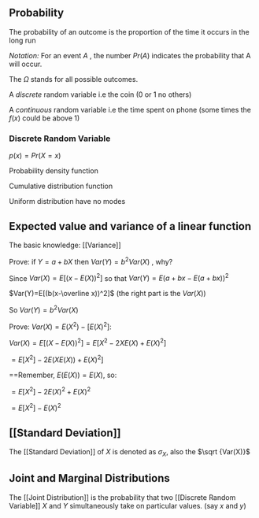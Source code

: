 ## Probability

The probability of an outcome is the proportion of the time it occurs in the long run

*Notation:* For an event $A$ , the number $Pr(A)$ indicates the probability that A will occur.

The $\Omega$ stands for all possible outcomes.


A *discrete* random variable i.e the coin (0 or 1 no others)

A *continuous* random variable i.e the time spent on phone (some times the $f(x)$ could be above 1)



### Discrete Random Variable

$p(x)=Pr(X=x)$

Probability density function

Cumulative distribution function

Uniform distribution have no modes

##   Expected value and variance of a linear function

The basic knowledge: [[Variance]]

Prove: if $Y=a+bX$ then $Var(Y)=b^2Var(X)$ , why?

Since $Var(X)= E[(x-E(X))^2]$  so that $Var(Y)=E(a+bx-E(a+bx))^2$

$Var(Y)=E[(b(x-\overline x))^2]$ (the right part is the $Var(X)$)

So $Var(Y)=b^2Var(X)$


Prove: $Var(X)=E(X^2)-[E(X)^2]$:

$Var(X)=E[(X-E(X))^2]=E[X^2-2XE(X)+E(X)^2]$

$=E[X^2]-2E(XE(X))+E(X)^2]$

==Remember, $E(E(X))=E(X)$, so:

$=E[X^2]-2E(X)^2+E(X)^2$

$=E[X^2]-E(X)^2$







## [[Standard Deviation]]

The [[Standard Deviation]] of $X$ is denoted as $\sigma _X$, also the $\sqrt {Var(X)}$ 

## Joint and Marginal Distributions

The [[Joint Distribution]] is the probability that two [[Discrete Random Variable]] $X$ and $Y$ simultaneously take on particular values. (say $x$ and $y$)

